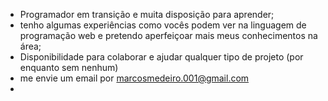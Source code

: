 - Programador em transição e muita disposição para aprender; 
- tenho algumas experiências como vocês podem ver na linguagem de programação web e pretendo aperfeiçoar mais meus conhecimentos na área;
- Disponibilidade para colaborar e ajudar qualquer tipo de projeto (por enquanto sem nenhum)
- me envie um email por marcosmedeiro.001@gmail.com
- 

<!---
mrmedeiro/mrmedeiro is a ✨ special ✨ repository because its `README.md` (this file) appears on your GitHub profile.
You can click the Preview link to take a look at your changes.
--->
